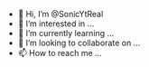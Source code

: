 - 👋 Hi, I’m @SonicYtReal
- 👀 I’m interested in ...
- 🌱 I’m currently learning ...
- 💞️ I’m looking to collaborate on ...
- 📫 How to reach me ...

<!---
SonicYtReal/SonicYtReal is a ✨ special ✨ repository because its `README.md` (this file) appears on your GitHub profile.
You can click the Preview link to take a look at your changes.
--->
